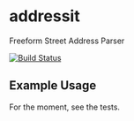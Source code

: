 # addressit

Freeform Street Address Parser

<a href="http://travis-ci.org/#!/DamonOehlman/addressit"><img src="https://secure.travis-ci.org/DamonOehlman/addressit.png" alt="Build Status"></a>

## Example Usage

For the moment, see the tests.